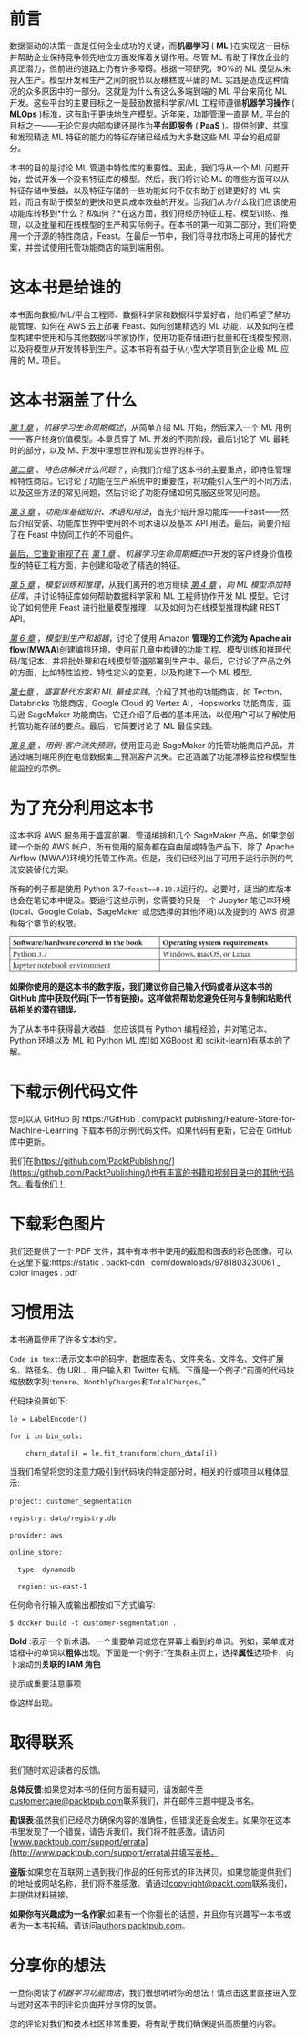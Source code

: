 <title>B18024_Preface_ePub</title>

# 前言

数据驱动的决策一直是任何企业成功的关键，而**机器学习** ( **ML** )在实现这一目标并帮助企业保持竞争领先地位方面发挥着关键作用。尽管 ML 有助于释放企业的真正潜力，但前进的道路上仍有许多障碍。根据一项研究，90%的 ML 模型从未投入生产。模型开发和生产之间的脱节以及糟糕或平庸的 ML 实践是造成这种情况的众多原因中的一部分。这就是为什么有这么多端到端的 ML 平台来简化 ML 开发。这些平台的主要目标之一是鼓励数据科学家/ML 工程师遵循**机器学习操作** ( **MLOps** )标准，这有助于更快地生产模型。近年来，功能管理一直是 ML 平台的目标之一——无论它是内部构建还是作为**平台即服务** ( **PaaS** )。提供创建、共享和发现精选 ML 特征的能力的特征存储已经成为大多数这些 ML 平台的组成部分。

本书的目的是讨论 ML 管道中特性库的重要性。因此，我们将从一个 ML 问题开始，尝试开发一个没有特征库的模型。然后，我们将讨论 ML 的哪些方面可以从特征存储中受益，以及特征存储的一些功能如何不仅有助于创建更好的 ML 实践，而且有助于模型的更快和更具成本效益的开发。当我们从*为什么*我们应该使用功能库转移到*什么？*和*如何？*在这方面，我们将经历特征工程、模型训练、推理，以及批量和在线模型的生产和实际例子。在本书的第一和第二部分，我们将使用一个开源的特性商店，Feast。在最后一节中，我们将寻找市场上可用的替代方案，并尝试使用托管功能商店的端到端用例。

# 这本书是给谁的

本书面向数据/ML/平台工程师、数据科学家和数据科学爱好者，他们希望了解功能管理、如何在 AWS 云上部署 Feast、如何创建精选的 ML 功能，以及如何在模型构建中使用和与其他数据科学家协作，使用功能存储进行批量和在线模型预测，以及将模型从开发转移到生产。这本书将有益于从小型大学项目到企业级 ML 应用的 ML 项目。

# 这本书涵盖了什么

[*第 1 章*](B18024_01_ePub.xhtml#_idTextAnchor014) ，*机器学习生命周期概述*，从简单介绍 ML 开始，然后深入一个 ML 用例——客户终身价值模型。本章贯穿了 ML 开发的不同阶段，最后讨论了 ML 最耗时的部分，以及 ML 开发中理想世界和现实世界的样子。

[*第二章*](B18024_02_ePub.xhtml#_idTextAnchor029) 、*特色店解决什么问题？*，向我们介绍了这本书的主要重点，即特性管理和特性商店。它讨论了功能在生产系统中的重要性，将功能引入生产的不同方法，以及这些方法的常见问题，然后讨论了功能存储如何克服这些常见问题。

[*第 3 章*](B18024_03_ePub.xhtml#_idTextAnchor050) ，*功能库基础知识、术语和用法*，首先介绍开源功能库——Feast——然后介绍安装、功能库世界中使用的不同术语以及基本 API 用法。最后，简要介绍了在 Feast 中协同工作的不同组件。

[最后，它重新审视了在](B18024_04_ePub.xhtml#_idTextAnchor065) [*第 1 章*](B18024_01_ePub.xhtml#_idTextAnchor014) 、*机器学习生命周期概述*中开发的客户终身价值模型的特征工程方面，并创建和吸收了精选的特征。

[*第 5 章*](B18024_05_ePub.xhtml#_idTextAnchor078) ，*模型训练和推理*，从我们离开的地方继续 [*第 4 章*](B18024_04_ePub.xhtml#_idTextAnchor065) ，*向 ML 模型添加特征库*，并讨论特征库如何帮助数据科学家和 ML 工程师协作开发 ML 模型。它讨论了如何使用 Feast 进行批量模型推理，以及如何为在线模型推理构建 REST API。

[*第 6 章*](B18024_06_ePub.xhtml#_idTextAnchor096) ，*模型到生产和超越*，讨论了使用 Amazon **管理的工作流为 Apache air flow**(**MWAA**)创建编排环境，使用前几章中构建的功能工程、模型训练和推理代码/笔记本，并将批处理和在线模型管道部署到生产中。最后，它讨论了产品之外的方面，比如特性监控、特性定义的变更，以及构建下一个 ML 模型。

[*第七章*](B18024_07_ePub.xhtml#_idTextAnchor113) ，*盛宴替代方案和 ML 最佳实践*，介绍了其他的功能商店，如 Tecton，Databricks 功能商店，Google Cloud 的 Vertex AI，Hopsworks 功能商店，亚马逊 SageMaker 功能商店。它还介绍了后者的基本用法，以便用户可以了解使用托管功能存储的要点。最后，它简要讨论了 ML 最佳实践。

[*第 8 章*](B18024_08_ePub.xhtml#_idTextAnchor138) ，*用例-客户流失预测*，使用亚马逊 SageMaker 的托管功能商店产品，并通过端到端用例在电信数据集上预测客户流失。它还涵盖了功能漂移监控和模型性能监控的示例。

# 为了充分利用这本书

这本书将 AWS 服务用于盛宴部署、管道编排和几个 SageMaker 产品。如果您创建一个新的 AWS 帐户，所有使用的服务都在自由层或特色产品下，除了 Apache Airflow (MWAA)环境的托管工作流。但是，我们已经列出了可用于运行示例的气流安装替代方案。

所有的例子都是使用 Python 3.7-`feast==0.19.3`运行的。必要时，适当的库版本也会在笔记本中提及。要运行这些示例，您需要的只是一个 Jupyter 笔记本环境(local、Google Colab、SageMaker 或您选择的其他环境)以及提到的 AWS 资源和每个章节的权限。

![](img/B18024_Preface.jpg)

**如果你使用的是这本书的数字版，我们建议你自己输入代码或者从这本书的 GitHub 库中获取代码(下一节有链接)。这样做将帮助您避免任何与复制和粘贴代码相关的潜在错误。**

为了从本书中获得最大收益，您应该具有 Python 编程经验，并对笔记本、Python 环境以及 ML 和 Python ML 库(如 XGBoost 和 scikit-learn)有基本的了解。

# 下载示例代码文件

您可以从 GitHub 的 https://GitHub . com/packt publishing/Feature-Store-for-Machine-Learning 下载本书的示例代码文件。如果代码有更新，它会在 GitHub 库中更新。

我们在[https://github.com/PacktPublishing/](https://github.com/PacktPublishing/)也有丰富的书籍和视频目录中的其他代码包。看看他们！

# 下载彩色图片

我们还提供了一个 PDF 文件，其中有本书中使用的截图和图表的彩色图像。可以在这里下载:https://static . packt-cdn . com/downloads/9781803230061 _ color images . pdf

# 习惯用法

本书通篇使用了许多文本约定。

`Code in text`:表示文本中的码字、数据库表名、文件夹名、文件名、文件扩展名、路径名、伪 URL、用户输入和 Twitter 句柄。下面是一个例子:“前面的代码块缩放数字列:`tenure`、`MonthlyCharges`和`TotalCharges`。”

代码块设置如下:

```
le = LabelEncoder()
```

```
for i in bin_cols:
```

```
    churn_data[i] = le.fit_transform(churn_data[i])
```

当我们希望将您的注意力吸引到代码块的特定部分时，相关的行或项目以粗体显示:

```
project: customer_segmentation
```

```
registry: data/registry.db
```

```
provider: aws
```

```
online_store:
```

```
  type: dynamodb
```

```
  region: us-east-1
```

任何命令行输入或输出都按如下方式编写:

```
$ docker build -t customer-segmentation .
```

**Bold** :表示一个新术语、一个重要单词或您在屏幕上看到的单词。例如，菜单或对话框中的单词以**粗体**出现。下面是一个例子:“在集群主页上，选择**属性**选项卡，向下滚动到**关联的 IAM 角色**

提示或重要注意事项

像这样出现。

# 取得联系

我们随时欢迎读者的反馈。

**总体反馈**:如果您对本书的任何方面有疑问，请发邮件至[customercare@packtpub.com](mailto:customercare@packtpub.com)联系我们，并在邮件主题中提及书名。

**勘误表**:虽然我们已经尽力确保内容的准确性，但错误还是会发生。如果你在这本书里发现了一个错误，请告诉我们，我们将不胜感激。请访问[www.packtpub.com/support/errata](http://www.packtpub.com/support/errata)并填写表格。

**盗版**:如果您在互联网上遇到我们作品的任何形式的非法拷贝，如果您能提供我们的地址或网站名称，我们将不胜感激。请通过[copyright@packt.com](mailto:copyright@packt.com)联系我们，并提供材料链接。

**如果你有兴趣成为一名作家**:如果有一个你擅长的话题，并且你有兴趣写一本书或者为一本书投稿，请访问[authors.packtpub.com](http://authors.packtpub.com)。

# 分享你的想法

一旦你阅读了*机器学习功能商店*，我们很想听听你的想法！请点击这里直接进入亚马逊对这本书的评论页面并分享你的反馈。

您的评论对我们和技术社区非常重要，将有助于我们确保提供高质量的内容。